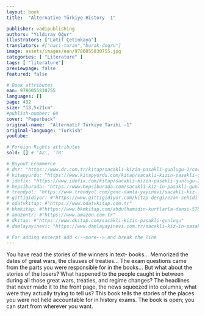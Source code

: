 ```yaml
---
layout: book
title:  "Alternative Türkiye History -1"

publisher: vadipublishing
authors: "Yıldıray Oğur"
illustrators: ["Latif Çetinkaya"]
translators: #["naci-turan","burak-dogru"]
image: assets/images/ean/9786055830755.jpg
categories: [ "Literature" ]
tags: [ "literature"]
previewpage: false
featured: false

# Book attributes
ean: 9786055830755
languages: []
page: 432
size: "13,5x21cm"
#publish-number: 60
cover: "Paperback"
original-name:  "Alternatif Türkiye Tarihi -1"
original-language: "Turkish"
youtube:

# Foreign Rights attributes
sold: [] # 'AZ', 'TR'

# Buyout Ecommerce
# dnr: "https://www.dr.com.tr/kitap/sacakli-kizin-pasakli-gunlugu-2/cocuk-ve-genclik/genclik-10-yas/roman-oyku/urunno=0001893059001"
# kitapyurdu: "https://www.kitapyurdu.com/kitap/sacakli-kizin-pasakli-gunlugu-2-/560122.html&filter_name=Sa%C3%A7akl%C4%B1+K%C4%B1z%27%C4%B1n+Pasakl%C4%B1+G%C3%BCnl%C3%BC%C4%9F%C3%BC+2"
# idefix: "https://www.idefix.com/kitap/sacakli-kizin-pasakli-gunlugu-2/cocuk-ve-genclik/genclik-10-yas/roman-oyku/urunno=0001893059001"
# hepsiburada: "https://www.hepsiburada.com/sacakli-kiz-in-pasakli-gunlugu-2-damla-yayinevi-p-HBV000012ER86"
# trendyol: "https://www.trendyol.com/genc-damla-yayinevi/sacakli-kiz-in-pasakli-gunlugu-2-p-54825777"
# gittigidiyor: #"https://www.gittigidiyor.com/kitap-dergi/ezan-sehidi-adnan-menderes_pdp_732728793"
# odatvkitap: #"https://www.odatvkitap.com.tr"
# bkmkitap: #"https://www.bkmkitap.com/abdulhamidin-kurtlarla-dansi-578226"
# amazontr: #"https://www.amazon.com.tr"
# dkitap: #"https://www.dkitap.com/sacakli-kizin-pasakli-gunlugu"
# damlayayinevi: "https://www.damlayayinevi.com.tr/sacakli-kiz-in-pasakli-gunlugu-2-bu-iste-bi-terslik-var"

# For adding excerpt add <!--more--> and break the line
---
```

You have read the stories of the winners in text-
books...
Memorized the dates of great wars, the clauses
of treaties...
The exam questions came from the parts you
were responsible for in the books...
But what about the stories of the losers?
What happened to the people caught in between
during all those great wars, treaties, and regime
changes? The headlines that never made it to the
front page, the news squeezed into columns; what
were they actually trying to tell us?
This book tells the stories of the places you were
not held accountable for in history exams.
The book is open; you can start from wherever
you want.
<!--more--> 

